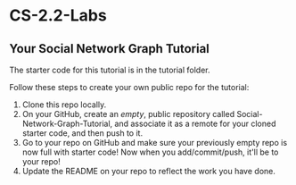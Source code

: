 # CS-2.2-Labs

## Your Social Network Graph Tutorial
The starter code for this tutorial is in the tutorial folder.  

Follow these steps to create your own public repo for the tutorial:

1. Clone this repo locally.
1. On your GitHub, create an _empty_, public repository called Social-Network-Graph-Tutorial, and associate it as a remote for your cloned starter code, and then push to it.
1. Go to your repo on GitHub and make sure your previously empty repo is now full with starter code! Now when you add/commit/push, it'll be to your repo!
1. Update the README on your repo to reflect the work you have done.
